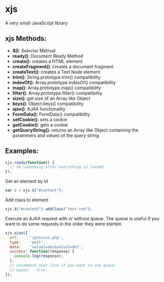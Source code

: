 xjs
===

A very small JavaScript library

xjs Methods:
---
  
- **$()**: Selector Method
- **ready()**: Document Ready Method
- **create()**: creates a HTML element
- **createFragment()**: creates a document fragment
- **createText()**: creates a Text Node element
- **trim()**: String.prototype.trim() compatibility
- **indexOf()**: Array.prototype.indexOf() compatibility
- **map()**: Array.prototype.map() compatibility
- **filter()**: Array.prototype.filter() compatibility
- **size()**: get size of an Array like Object
- **keys()**: Object.keys() compatibility
- **ajax()**: AJAX functionality
- **FormData()**: FormData() compatibility
- **setCookie()**: sets a cookie
- **getCookie()**: gets a cookie
- **getQueryString()**: returns an Array like Object containing the parameters and values of the query string

Examples:
---

```js
xjs.ready(function() {
  // do something after everything is loaded
});
```

Get an element by Id
```js
var c = xjs.$("#content");
```

Add class to element
```js
xjs.$("#content").addClass("text-red");
```

Execute an AJAX request with or without queue. The queue is useful if you want to do some requests in the order they were started.
```js
xjs.ajax({
  url:     '/process.php',
  type:    'post',
  data:    'value1=abc&value2=def',
  success: function(response) {
    console.log(response);
  },
  // uncomment next line if you want to use queue
  // queue:   true,
});
```